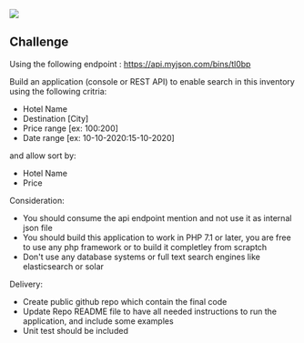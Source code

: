 ![](http://i.imgur.com/XFAzEuc.png)

## Challenge

Using the following endpoint : https://api.myjson.com/bins/tl0bp 

Build an application (console or REST API) to enable search in this inventory using the following critria:

- Hotel Name
- Destination [City]
- Price range [ex: $100:$200]
- Date range [ex: 10-10-2020:15-10-2020]

and allow sort by:
- Hotel Name 
- Price


Consideration:
- You should consume the api endpoint mention and not use it as internal json file
- You should build this application to work in PHP 7.1 or later, you are free to use any php framework or to build it completley from scraptch
- Don't use any database systems or full text search engines like elasticsearch or solar

Delivery:
- Create public github repo which contain the final code
- Update Repo README file to have all needed instructions to run the application, and include some examples
- Unit test should be included

